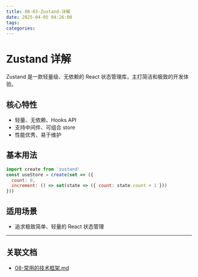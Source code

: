 ```yaml
---
title: 08-03-Zustand-详解
date: 2025-04-05 04:26:00
tags:
categories:
---
```


# Zustand 详解

Zustand 是一款轻量级、无依赖的 React 状态管理库，主打简洁和极致的开发体验。

## 核心特性

- 轻量、无依赖、Hooks API
- 支持中间件、可组合 store
- 性能优秀、易于维护

## 基本用法

```js
import create from 'zustand'
const useStore = create(set => ({
  count: 0,
  increment: () => set(state => ({ count: state.count + 1 }))
}))
```

## 适用场景

- 追求极致简单、轻量的 React 状态管理

---

## 关联文档

- [08-常用的技术框架.md](./08-常用的技术框架.md)